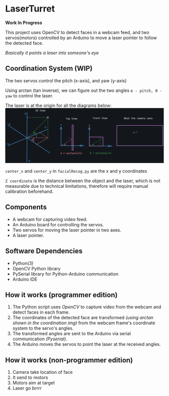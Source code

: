 # LaserTurret

**Work In Progress**

This project uses OpenCV to detect faces in a webcam feed, and two servos(motors) controlled by an Arduino to move a laser pointer to follow the detected face.

_Basically it points a laser into someone's eye_

## Coordination System (WIP)

The two servos control the pitch (x-axis), and yaw (y-axis)

Using arctan (tan inverse), we can figure out the two angles `α - pitch, θ - yaw` to control the laser.

The laser is at the origin for all the diagrams below:
![Coordination Plan](/assets/Coordination%20Plan.png)

`center_x` and `center_y` in `facialRecog.py` are the x and y coordinates

`Z coordinate` is the distance between the object and the laser, which is not measurable due to technical limitations, therefore will require manual calibration beforehand.

## Components

- A webcam for capturing video feed.
- An Arduino board for controlling the servos.
- Two servos for moving the laser pointer in two axes.
- A laser pointer.

## Software Dependencies

- Python(3)
- OpenCV Python library
- PySerial library for Python-Arduino communication
- Arduino IDE

## How it works (programmer edition)

1. The Python script uses _OpenCV_ to capture video from the webcam and detect faces in each frame.
2. The coordinates of the detected face are transformed _(using arctan shown in the coordination img)_ from the webcam frame's coordinate system to the servo's angles.
3. The transformed angles are sent to the Arduino via serial communication _(Pyserial)_.
4. The Arduino moves the servos to point the laser at the received angles.

## How it works (non-programmer edition)

1. Camera take location of face
2. It send to motors
3. Motors aim at target
4. Laser go brrrr
